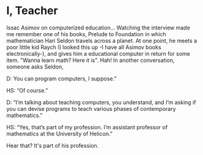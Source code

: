 # I, Teacher

Issac Asimov on computerized education... Watching the interview made
me remember one of his books, Prelude to Foundation in which
mathematician Hari Seldon travels across a planet. At one point, he
meets a poor little kid Raych (I looked this up -I have all Asimov
books electronically-), and gives him a educational computer in return
for some item. "Wanna learn math? Here it is". Hah! In another
conversation, someone asks Seldon,

D: You can program computers, I suppose.”

HS: “Of course.”

D: “I’m talking about teaching computers, you understand, and I’m asking if you can devise programs to teach various phases of contemporary mathematics.”

HS: “Yes, that’s part of my profession. I’m assistant professor of mathematics at the University of Helicon.”

Hear that? It's part of his profession. 












